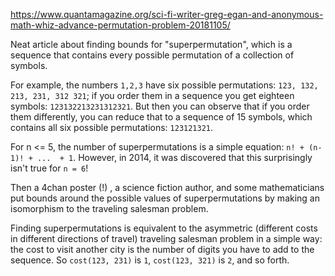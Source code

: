 https://www.quantamagazine.org/sci-fi-writer-greg-egan-and-anonymous-math-whiz-advance-permutation-problem-20181105/

Neat article about finding bounds for "superpermutation", which is a sequence that contains every possible permutation of a collection of symbols.

For example, the numbers `1,2,3` have six possible permutations: `123, 132, 213, 231, 312 321`; if you order them in a sequence you get eighteen symbols: `123132213231312321`. But then you can observe that if you order them differently, you can reduce that to a sequence of 15 symbols, which contains all six possible permutations: `123121321`.

For n <= 5, the number of superpermutations is a simple equation: `n! + (n-1)! + ...  + 1`. However, in 2014, it was discovered that this surprisingly isn't true for `n = 6`!

Then a 4chan poster (!) , a science fiction author, and some mathematicians put bounds around the possible values of superpermutations by making an isomorphism to the traveling salesman problem. 

Finding superpermutations is equivalent to the asymmetric (different costs in different directions of travel) traveling salesman problem in a simple way: the cost to visit another city is the number of digits you have to add to the sequence. So `cost(123, 231)` is `1`, `cost(123, 321)` is `2`, and so forth.